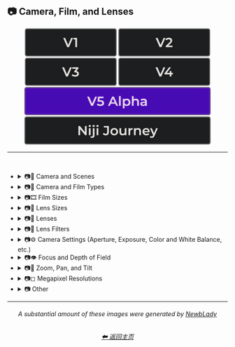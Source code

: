 <h2>📷 Camera, Film, and Lenses</h2>

<div align="center">

[<img src="/Images/Repo_Parts/Buttons/Version_Buttons/button_version_V1_inactive.webp?raw=true" alt="MidJourney V1" height="64" />](/Pages/MJ_V1/Style_Pages/Sphere/Camera.md)
[<img src="/Images/Repo_Parts/Buttons/Version_Buttons/button_version_V2_inactive.webp?raw=true" alt="MidJourney V2" height="64" />](/Pages/MJ_V2/Style_Pages/Sphere/Camera.md)
[<img src="/Images/Repo_Parts/Buttons/Version_Buttons/button_version_V3_inactive.webp?raw=true" alt="MidJourney V3" height="64" />](/Pages/MJ_V3/Style_Pages/Just_The_Style/Camera.md)
[<img src="/Images/Repo_Parts/Buttons/Version_Buttons/button_version_V4_inactive.webp?raw=true" alt="MidJourney V4" height="64" />](/Pages/MJ_V4/Style_Pages/Just_The_Style/Camera.md)
<br>
[<img src="/Images/Repo_Parts/Buttons/Version_Buttons/button_version_V5_Alpha_active_half.webp?raw=true" alt="MidJourney V5" height="64" />](/Pages/MJ_V5/Style_Pages/Just_The_Style/Camera.md)
[<img src="/Images/Repo_Parts/Buttons/Version_Buttons/button_version_niji_inactive_half.webp?raw=true" alt="Niji Journey" height="64" />](/Pages/Niji_Journey/Style_Pages/Camera.md)

</div>

<hr>
<br>


- <details><summary>📷🌇 Camera and Scenes</summary><p><div align="center">

	| Scene |
	| :-: |
	| <img src="/Images/MJ_V5/V5_Alpha_1/Midjourney_Styles/Scene.webp?raw=true" width="256" /> |
	
	<br>

	| Photography | Photograph | Photographia |
	| :-: | :-: | :-: |
	| <img src="/Images/MJ_V5/V5_Alpha_1/Midjourney_Styles/Photography.webp?raw=true" width="256" /> | <img src="/Images/MJ_V5/V5_Alpha_1/Midjourney_Styles/Photograph.webp?raw=true" width="256" /> | <img src="/Images/MJ_V5/V5_Alpha_1/Midjourney_Styles/Photographia.webp?raw=true" width="256" /> |

	<br>

	| Closed Composition |
	| :-: |
	| <img src="/Images/MJ_V5/V5_Alpha_1/Midjourney_Styles/Closed_Composition.webp?raw=true" width="256" /> |

	<br>
	
	| Filmic | Cinematic |
	| :-: | :-: |
	| <img src="/Images/MJ_V5/V5_Alpha_1/Midjourney_Styles/Filmic.webp?raw=true" width="256" /> | <img src="/Images/MJ_V5/V5_Alpha_1/Midjourney_Styles/Cinematic.webp?raw=true" width="256" /> | 
	
	<br>
	
	| Dramatic | Glamor Shot |
	| :-: | :-: |
	| <img src="/Images/MJ_V5/V5_Alpha_1/Midjourney_Styles/Dramatic.webp?raw=true" width="256" /> | <img src="/Images/MJ_V5/V5_Alpha_1/Midjourney_Styles/Glamor_Shot.webp?raw=true" width="256" /> |

	<br>

	| Golden Hour | Blue Hour |
	| :-: | :-: |
	| <img src="/Images/MJ_V5/V5_Alpha_1/Midjourney_Styles/Golden_Hour.webp?raw=true" width="256" /> | <img src="/Images/MJ_V5/V5_Alpha_1/Midjourney_Styles/Blue_Hour.webp?raw=true" width="256" /> |

	<br>
	
	| Award Winning Photography | Establishing Shot | Nightography |
	| :-: | :-: | :-: |
	| <img src="/Images/MJ_V5/V5_Alpha_1/Midjourney_Styles/Award_Winning_Photography.webp?raw=true" width="256" /> | <img src="/Images/MJ_V5/V5_Alpha_1/Midjourney_Styles/Establishing_Shot.webp?raw=true" width="256" /> | <img src="/Images/MJ_V5/V5_Alpha_1/Midjourney_Styles/Nightography.webp?raw=true" width="256" /> |

	<br>

	| Photoshoot |
	| :-: |
	| <img src="/Images/MJ_V5/V5_Alpha_1/Midjourney_Styles/Photoshoot.webp?raw=true" width="256" /> |

	<br>

	| Portrait | Full Body Portrait | Portraiture |
	| :-: | :-: | :-: |
	| <img src="/Images/MJ_V5/V5_Alpha_1/Midjourney_Styles/Portrait.webp?raw=true" width="256" /> | <img src="/Images/MJ_V5/V5_Alpha_1/Midjourney_Styles/Full_Body_Portrait.webp?raw=true" width="256" /> | <img src="/Images/MJ_V5/V5_Alpha_1/Midjourney_Styles/Portraiture.webp?raw=true" width="256" /> |

	<br>

	| Cinematic Haze |
	| :-: |
	| <img src="/Images/MJ_V5/V5_Alpha_1/Midjourney_Styles/Cinematic_Haze.webp?raw=true" width="256" /> |

	<br>
	
	| Subject |
	| :-: |
	| <img src="/Images/MJ_V5/V5_Alpha_1/Midjourney_Styles/Subject.webp?raw=true" width="256" /> |
	
	<br>
	
	| Pose | Gesture | Profile |
	| :-: | :-: | :-: |
	| <img src="/Images/MJ_V5/V5_Alpha_1/Midjourney_Styles/Pose.webp?raw=true" width="256" /> | <img src="/Images/MJ_V5/V5_Alpha_1/Midjourney_Styles/Gesture.webp?raw=true" width="256" /> | <img src="/Images/MJ_V5/V5_Alpha_1/Midjourney_Styles/Profile.webp?raw=true" width="256" /> |

	<br>
	
	| High-Speed Photograph | Time-Lapse | Motion Capture |
	| :-: | :-: | :-: |
	| <img src="/Images/MJ_V5/V5_Alpha_1/Midjourney_Styles/High-Speed_Photograph.webp?raw=true" width="256" /> | <img src="/Images/MJ_V5/V5_Alpha_1/Midjourney_Styles/Time-Lapse.webp?raw=true" width="256" /> | <img src="/Images/MJ_V5/V5_Alpha_1/Midjourney_Styles/Motion_Capture.webp?raw=true" width="256" /> |

	<br>
	
	| Claymation | Video Frame Capture |
	| :-: | :-: |
	| <img src="/Images/MJ_V5/V5_Alpha_1/Midjourney_Styles/Claymation.webp?raw=true" width="256" /> | <img src="/Images/MJ_V5/V5_Alpha_1/Midjourney_Styles/Video_Frame_Capture.webp?raw=true" width="256" /> |

	<br>

	| Stop Motion | Stop-Motion Animation Frame |
	| :-: | :-: |
	| <img src="/Images/MJ_V5/V5_Alpha_1/Midjourney_Styles/Stop_Motion.webp?raw=true" width="256" /> | <img src="/Images/MJ_V5/V5_Alpha_1/Midjourney_Styles/Stop-Motion_Animation_Frame.webp?raw=true" width="256" /> |

	<br>

	| Color Grading | Bokeh | Film Grain |
	| :-: | :-: | :-: |
	| <img src="/Images/MJ_V5/V5_Alpha_1/Midjourney_Styles/Color_Grading.webp?raw=true" width="256" /> | <img src="/Images/MJ_V5/V5_Alpha_1/Midjourney_Styles/Bokeh.webp?raw=true" width="256" /> | <img src="/Images/MJ_V5/V5_Alpha_1/Midjourney_Styles/Film_Grain.webp?raw=true" width="256" /> |
	
	<br>
	
	| Surveillance | Surveillance Footage |
	| :-: | :-: |
	| <img src="/Images/MJ_V5/V5_Alpha_1/Midjourney_Styles/Surveillance.webp?raw=true" width="256" /> | <img src="/Images/MJ_V5/V5_Alpha_1/Midjourney_Styles/Surveillance_Footage.webp?raw=true" width="256" /> |
	
	<br>
	
	| Security Footage | CCTV |
	| :-: | :-: |
	| <img src="/Images/MJ_V5/V5_Alpha_1/Midjourney_Styles/Security_Footage.webp?raw=true" width="256" /> | <img src="/Images/MJ_V5/V5_Alpha_1/Midjourney_Styles/CCTV.webp?raw=true" width="256" /> |

	<br>

	| Dashcam-Footage | Satellite Imagery | Paparazzi Photography |
	| :-: | :-: | :-: |
	| <img src="/Images/MJ_V5/V5_Alpha_1/Midjourney_Styles/Dashcam-Footage.webp?raw=true" width="256" /> | <img src="/Images/MJ_V5/V5_Alpha_1/Midjourney_Styles/Satellite_Imagery.webp?raw=true" width="256" /> | <img src="/Images/MJ_V5/V5_Alpha_1/Midjourney_Styles/Paparazzi_Photography.webp?raw=true" width="256" /> |
	
	<br>

	| Underwater Photography | Wildlife Photography | National Geographic Photo |
	| :-: | :-: | :-: |
	| <img src="/Images/MJ_V5/V5_Alpha_1/Midjourney_Styles/Underwater_Photography.webp?raw=true" width="256" /> | <img src="/Images/MJ_V5/V5_Alpha_1/Midjourney_Styles/Wildlife_Photography.webp?raw=true" width="256" /> | <img src="/Images/MJ_V5/V5_Alpha_1/Midjourney_Styles/National_Geographic_Photo.webp?raw=true" width="256" /> |

	<br>
	
	| Editorial Photography | Associated Press Photo | Photojournalism |
	| :-: | :-: | :-: |
	| <img src="/Images/MJ_V5/V5_Alpha_1/Midjourney_Styles/Editorial_Photography.webp?raw=true" width="256" /> | <img src="/Images/MJ_V5/V5_Alpha_1/Midjourney_Styles/Associated_Press_Photo.webp?raw=true" width="256" /> | <img src="/Images/MJ_V5/V5_Alpha_1/Midjourney_Styles/Photojournalism.webp?raw=true" width="256" /> |

	<br>

	| Action Scene | War Photography |
	| :-: | :-: |
	| <img src="/Images/MJ_V5/V5_Alpha_1/Midjourney_Styles/Action_Scene.webp?raw=true" width="256" /> | <img src="/Images/MJ_V5/V5_Alpha_1/Midjourney_Styles/War_Photography.webp?raw=true" width="256" /> |

	</div></p></details>


- <details><summary>📷🌇 Camera and Film Types</summary><p><div align="center">

	| Camcorder Effect | DSLR | Night Vision |
	| :-: | :-: | :-: |
	| <img src="/Images/MJ_V5/V5_Alpha_1/Midjourney_Styles/Camcorder_Effect.webp?raw=true" width="256" /> | <img src="/Images/MJ_V5/V5_Alpha_1/Midjourney_Styles/DSLR.webp?raw=true" width="256" /> | <img src="/Images/MJ_V5/V5_Alpha_1/Midjourney_Styles/Night_Vision.webp?raw=true" width="256" /> |
	
	<br>

	| Drone Photography | GoPro Video | Unregistered Hypercam 2 |
	| :-: | :-: | :-: |
	| <img src="/Images/MJ_V5/V5_Alpha_1/Midjourney_Styles/Drone_Photography.webp?raw=true" width="256" /> | <img src="/Images/MJ_V5/V5_Alpha_1/Midjourney_Styles/GoPro_Video.webp?raw=true" width="256" /> | <img src="/Images/MJ_V5/V5_Alpha_1/Midjourney_Styles/Unregistered_Hypercam_2.webp?raw=true" width="256" /> |

	<br>
	
	| Hyperspectral Imaging | Multispectral Imaging | Schlieren |
	| :-: | :-: | :-: |
	| <img src="/Images/MJ_V5/V5_Alpha_1/Midjourney_Styles/Hyperspectral_Imaging.webp?raw=true" width="256" /> | <img src="/Images/MJ_V5/V5_Alpha_1/Midjourney_Styles/Multispectral_Imaging.webp?raw=true" width="256" /> | <img src="/Images/MJ_V5/V5_Alpha_1/Midjourney_Styles/Schlieren.webp?raw=true" width="256" /> |
	
	<br>
	
	| Disposable Camera | Disposable Camera Photo |
	| :-: | :-: |
	| <img src="/Images/MJ_V5/V5_Alpha_1/Midjourney_Styles/Disposable_Camera.webp?raw=true" width="256" /> | <img src="/Images/MJ_V5/V5_Alpha_1/Midjourney_Styles/Disposable_Camera_Photo.webp?raw=true" width="256" /> |

	<br>
	
	| Polaroid |
	| :-: |
	| <img src="/Images/MJ_V5/V5_Alpha_1/Midjourney_Styles/Polaroid.webp?raw=true" width="256" /> |
	
	<br>
	
	| Ektachrome | Fujifilm Superia | Instax |
	| :-: | :-: | :-: |
	| <img src="/Images/MJ_V5/V5_Alpha_1/Midjourney_Styles/Ektachrome.webp?raw=true" width="256" /> | <img src="/Images/MJ_V5/V5_Alpha_1/Midjourney_Styles/Fujifilm_Superia.webp?raw=true" width="256" /> | <img src="/Images/MJ_V5/V5_Alpha_1/Midjourney_Styles/Instax.webp?raw=true" width="256" /> |

	<br>
	
	| Kodak Ektar | Kodak Gold 200 | Kodak Portra |
	| :-: | :-: | :-: |
	| <img src="/Images/MJ_V5/V5_Alpha_1/Midjourney_Styles/Kodak_Ektar.webp?raw=true" width="256" /> | <img src="/Images/MJ_V5/V5_Alpha_1/Midjourney_Styles/Kodak_Gold_200.webp?raw=true" width="256" /> | <img src="/Images/MJ_V5/V5_Alpha_1/Midjourney_Styles/Kodak_Portra.webp?raw=true" width="256" /> |
	
	<br>
	
	| Nikon D750 | Provia | Velvia |
	| :-: | :-: | :-: |
	| <img src="/Images/MJ_V5/V5_Alpha_1/Midjourney_Styles/Nikon_D750.webp?raw=true" width="256" /> | <img src="/Images/MJ_V5/V5_Alpha_1/Midjourney_Styles/Provia.webp?raw=true" width="256" /> | <img src="/Images/MJ_V5/V5_Alpha_1/Midjourney_Styles/Velvia.webp?raw=true" width="256" /> |
	
	<br>
	
	| Lomo | Pinhole Photography | CinemaScope |
	| :-: | :-: | :-: |
	| <img src="/Images/MJ_V5/V5_Alpha_1/Midjourney_Styles/Lomo.webp?raw=true" width="256" /> | <img src="/Images/MJ_V5/V5_Alpha_1/Midjourney_Styles/Pinhole_Photography.webp?raw=true" width="256" /> | <img src="/Images/MJ_V5/V5_Alpha_1/Midjourney_Styles/CinemaScope.webp?raw=true" width="256" /> |

	<br>
	
	| Tri-X 400 TX | Ilford HP5 | Photogram |
	| :-: | :-: | :-: |
	| <img src="/Images/MJ_V5/V5_Alpha_1/Midjourney_Styles/Tri-X_400_TX.webp?raw=true" width="256" /> | <img src="/Images/MJ_V5/V5_Alpha_1/Midjourney_Styles/Ilford_HP5.webp?raw=true" width="256" /> | <img src="/Images/MJ_V5/V5_Alpha_1/Midjourney_Styles/Photogram.webp?raw=true" width="256" /> |
	
	<br>

	| VistaVision | Technirama |
	| :-: | :-: |
	| <img src="/Images/MJ_V5/V5_Alpha_1/Midjourney_Styles/VistaVision.webp?raw=true" width="256" /> | <img src="/Images/MJ_V5/V5_Alpha_1/Midjourney_Styles/Technirama.webp?raw=true" width="256" /> |

	<br>

	| Techniscope | Super-35 |
	| :-: | :-: |
	| <img src="/Images/MJ_V5/V5_Alpha_1/Midjourney_Styles/Techniscope.webp?raw=true" width="256" /> | <img src="/Images/MJ_V5/V5_Alpha_1/Midjourney_Styles/Super-35.webp?raw=true" width="256" /> |

	<br>

	| Panavision | Super-Panavision-70 |
	| :-: | :-: |
	| <img src="/Images/MJ_V5/V5_Alpha_1/Midjourney_Styles/Panavision.webp?raw=true" width="256" /> | <img src="/Images/MJ_V5/V5_Alpha_1/Midjourney_Styles/Super-Panavision-70.webp?raw=true" width="256" /> |

	<br>

	| Cinerama | Kinopanorama | Cinemiracle |
	| :-: | :-: | :-: |
	| <img src="/Images/MJ_V5/V5_Alpha_1/Midjourney_Styles/Cinerama.webp?raw=true" width="256" /> | <img src="/Images/MJ_V5/V5_Alpha_1/Midjourney_Styles/Kinopanorama.webp?raw=true" width="256" /> | <img src="/Images/MJ_V5/V5_Alpha_1/Midjourney_Styles/Cinemiracle.webp?raw=true" width="256" /> |

	<br>
	
	| Daguerrotype | Ambrotype | Calotype |
	| :-: | :-: | :-: |
	| <img src="/Images/MJ_V5/V5_Alpha_1/Midjourney_Styles/Daguerrotype.webp?raw=true" width="256" /> | <img src="/Images/MJ_V5/V5_Alpha_1/Midjourney_Styles/Ambrotype.webp?raw=true" width="256" /> | <img src="/Images/MJ_V5/V5_Alpha_1/Midjourney_Styles/Calotype.webp?raw=true" width="256" /> |
	
	<br>
	
	| Tintype | Film-Negative |
	| :-: | :-: |
	| <img src="/Images/MJ_V5/V5_Alpha_1/Midjourney_Styles/Tintype.webp?raw=true" width="256" /> | <img src="/Images/MJ_V5/V5_Alpha_1/Midjourney_Styles/Film-Negative.webp?raw=true" width="256" /> |

	<br>
	
	| Full Frame |
	| :-: |
	| <img src="/Images/MJ_V5/V5_Alpha_1/Midjourney_Styles/Full_Frame.webp?raw=true" width="256" /> |

	</div></p></details>

- <details><summary>📷🎞 Film Sizes</summary><p><div align="center">

    | Shot on 8mm | Shot on 9.5mm |
    | :-: | :-: |
    | <img src="/Images/MJ_V5/V5_Alpha_1/Midjourney_Styles/Shot_on_8mm.webp?raw=true" width="256" /> | <img src="/Images/MJ_V5/V5_Alpha_1/Midjourney_Styles/Shot_on_9.5mm.webp?raw=true" width="256" /> |

    <br>

    | Shot on 16mm | Shot on 17.5mm | Shot on 28mm |
    | :-: | :-: | :-: |
    | <img src="/Images/MJ_V5/V5_Alpha_1/Midjourney_Styles/Shot_on_16mm.webp?raw=true" width="256" /> | <img src="/Images/MJ_V5/V5_Alpha_1/Midjourney_Styles/Shot_on_17.5mm.webp?raw=true" width="256" /> | <img src="/Images/MJ_V5/V5_Alpha_1/Midjourney_Styles/Shot_on_28mm.webp?raw=true" width="256" /> |

    <br>

    | Shot on 35mm | 35mm | Expired 35mm Film |
    | :-: | :-: | :-: |
    | <img src="/Images/MJ_V5/V5_Alpha_1/Midjourney_Styles/Shot_on_35mm.webp?raw=true" width="256" /> | <img src="/Images/MJ_V5/V5_Alpha_1/Midjourney_Styles/35mm.webp?raw=true" width="256" /> | <img src="/Images/MJ_V5/V5_Alpha_1/Midjourney_Styles/Expired_35mm_Film.webp?raw=true" width="256" /> |

    <br>

    | Shot on 65mm | Expired 65mm Film |
    | :-: | :-: |
    | <img src="/Images/MJ_V5/V5_Alpha_1/Midjourney_Styles/Shot_on_65mm.webp?raw=true" width="256" /> | <img src="/Images/MJ_V5/V5_Alpha_1/Midjourney_Styles/Expired_65mm_Film.webp?raw=true" width="256" /> |

	<br>

	| Shot on 70mm | Shot on IMAX 70mm |
	| :-: | :-: |
	| <img src="/Images/MJ_V5/V5_Alpha_1/Midjourney_Styles/Shot_on_70mm.webp?raw=true" width="256" /> | <img src="/Images/MJ_V5/V5_Alpha_1/Midjourney_Styles/Shot_on_IMAX_70mm.webp?raw=true" width="256" /> |

  </div></p></details>


- <details><summary>📷🥽 Lens Sizes</summary><p><div align="center">

	| 15mm Lens | 35mm Lens | 85mm Lens |
	| :-: | :-: | :-: |
	| <img src="/Images/MJ_V5/V5_Alpha_1/Midjourney_Styles/15mm_Lens.webp?raw=true" width="256" /> | <img src="/Images/MJ_V5/V5_Alpha_1/Midjourney_Styles/35mm_Lens.webp?raw=true" width="256" /> | <img src="/Images/MJ_V5/V5_Alpha_1/Midjourney_Styles/85mm_Lens.webp?raw=true" width="256" /> |
	
	<br>
	
	| 100mm Lens | 200mm Lens |
	| :-: | :-: |
	| <img src="/Images/MJ_V5/V5_Alpha_1/Midjourney_Styles/100mm_Lens.webp?raw=true" width="256" /> | <img src="/Images/MJ_V5/V5_Alpha_1/Midjourney_Styles/200mm_Lens.webp?raw=true" width="256" /> |

  </div></p></details>


- <details><summary>📷🔭 Lenses</summary><p><div align="center">

	| Macro | Macro View | Magnification |
	| :-: | :-: | :-: |
	| <img src="/Images/MJ_V5/V5_Alpha_1/Midjourney_Styles/Macro.webp?raw=true" width="256" /> | <img src="/Images/MJ_V5/V5_Alpha_1/Midjourney_Styles/Macro_View.webp?raw=true" width="256" /> | <img src="/Images/MJ_V5/V5_Alpha_1/Midjourney_Styles/Magnification.webp?raw=true" width="256" /> |
	
	<br>

	| 100x Magnification | 200x Magnification |
	| :-: | :-: |
	| <img src="/Images/MJ_V5/V5_Alpha_1/Midjourney_Styles/100x_Magnification.webp?raw=true" width="256" /> | <img src="/Images/MJ_V5/V5_Alpha_1/Midjourney_Styles/200x_Magnification.webp?raw=true" width="256" /> |
	
	<br>
	
	| 500x Magnification | 1000x Magnification |
	| :-: | :-: |
	| <img src="/Images/MJ_V5/V5_Alpha_1/Midjourney_Styles/500x_Magnification.webp?raw=true" width="256" /> | <img src="/Images/MJ_V5/V5_Alpha_1/Midjourney_Styles/1000x_Magnification.webp?raw=true" width="256" /> |
	
	<br>
	
	| Microscopic | Electron Microscope | Super-Resolution Microscopy |
	| :-: | :-: | :-: |
	| <img src="/Images/MJ_V5/V5_Alpha_1/Midjourney_Styles/Microscopic.webp?raw=true" width="256" /> | <img src="/Images/MJ_V5/V5_Alpha_1/Midjourney_Styles/Electron_Microscope.webp?raw=true" width="256" /> | <img src="/Images/MJ_V5/V5_Alpha_1/Midjourney_Styles/Super-Resolution_Microscopy.webp?raw=true" width="256" /> |
	
	<br>

	| Telescope | Telescopic | Telescope Photography |
	| :-: | :-: | :-: |
	| <img src="/Images/MJ_V5/V5_Alpha_1/Midjourney_Styles/Telescope.webp?raw=true" width="256" /> | <img src="/Images/MJ_V5/V5_Alpha_1/Midjourney_Styles/Telescopic.webp?raw=true" width="256" /> | <img src="/Images/MJ_V5/V5_Alpha_1/Midjourney_Styles/Telescope_Photography.webp?raw=true" width="256" /> |

	<br>
	
	| Telephoto | Panorama | 360 Panorama |
	| :-: | :-: | :-: |
	| <img src="/Images/MJ_V5/V5_Alpha_1/Midjourney_Styles/Telephoto.webp?raw=true" width="256" /> | <img src="/Images/MJ_V5/V5_Alpha_1/Midjourney_Styles/Panorama.webp?raw=true" width="256" /> | <img src="/Images/MJ_V5/V5_Alpha_1/Midjourney_Styles/360_Panorama.webp?raw=true" width="256" /> |
	
	<br>
	
	| Wide Angle | Ultra-Wide Angle | 360 Angle |
	| :-: | :-: | :-: |
	| <img src="/Images/MJ_V5/V5_Alpha_1/Midjourney_Styles/Wide_Angle.webp?raw=true" width="256" /> | <img src="/Images/MJ_V5/V5_Alpha_1/Midjourney_Styles/Ultra-Wide_Angle.webp?raw=true" width="256" /> | <img src="/Images/MJ_V5/V5_Alpha_1/Midjourney_Styles/360_Angle.webp?raw=true" width="256" /> |

	<br>

	| Fisheye Lens | Fisheye Lens Effect | Lens Distortion |
	| :-: | :-: | :-: |
	| <img src="/Images/MJ_V5/V5_Alpha_1/Midjourney_Styles/Fisheye_Lens.webp?raw=true" width="256" /> | <img src="/Images/MJ_V5/V5_Alpha_1/Midjourney_Styles/Fisheye_Lens_Effect.webp?raw=true" width="256" /> | <img src="/Images/MJ_V5/V5_Alpha_1/Midjourney_Styles/Lens_Distortion.webp?raw=true" width="256" /> |

	</div></p></details>


- <details><summary>📷🧫 Lens Filters</summary><p><div align="center">

	| Color-Gel | Filter |
	| :-: | :-: |
	| <img src="/Images/MJ_V5/V5_Alpha_1/Midjourney_Styles/Color-Gel.webp?raw=true" width="256" /> | <img src="/Images/MJ_V5/V5_Alpha_1/Midjourney_Styles/Filter.webp?raw=true" width="256" /> |
	
	<br>

	| Photographic-Filter | Diffusion-Filter |
	| :-: | :-: |
	| <img src="/Images/MJ_V5/V5_Alpha_1/Midjourney_Styles/Photographic-Filter.webp?raw=true" width="256" /> | <img src="/Images/MJ_V5/V5_Alpha_1/Midjourney_Styles/Diffusion-Filter.webp?raw=true" width="256" /> |
	
	<br>
	
	| Dichroic-Filter | UV-Filter |
	| :-: | :-: |
	| <img src="/Images/MJ_V5/V5_Alpha_1/Midjourney_Styles/Dichroic-Filter.webp?raw=true" width="256" /> | <img src="/Images/MJ_V5/V5_Alpha_1/Midjourney_Styles/UV-Filter.webp?raw=true" width="256" /> |
	
	<br>
	
	| Polarization-Filter | Polarizer |
	| :-: | :-: |
	| <img src="/Images/MJ_V5/V5_Alpha_1/Midjourney_Styles/Polarization-Filter.webp?raw=true" width="256" /> | <img src="/Images/MJ_V5/V5_Alpha_1/Midjourney_Styles/Polarizer.webp?raw=true" width="256" /> |
	
	<br>
	
	| Infrared-Filter | Infrared-Cut-Off-Filter |
	| :-: | :-: |
	| <img src="/Images/MJ_V5/V5_Alpha_1/Midjourney_Styles/Infrared-Filter.webp?raw=true" width="256" /> | <img src="/Images/MJ_V5/V5_Alpha_1/Midjourney_Styles/Infrared-Cut-Off-Filter.webp?raw=true" width="256" /> |
	
	<br>
	
	| Neutral-Density-Filter | ND-Filter |
	| :-: | :-: |
	| <img src="/Images/MJ_V5/V5_Alpha_1/Midjourney_Styles/Neutral-Density-Filter.webp?raw=true" width="256" /> | <img src="/Images/MJ_V5/V5_Alpha_1/Midjourney_Styles/ND-Filter.webp?raw=true" width="256" /> |
	
	<br>
	
	| Graduated-Neutral-Density-Filter | GND-Filter |
	| :-: | :-: |
	| <img src="/Images/MJ_V5/V5_Alpha_1/Midjourney_Styles/Graduated-Neutral-Density-Filter.webp?raw=true" width="256" /> | <img src="/Images/MJ_V5/V5_Alpha_1/Midjourney_Styles/GND-Filter.webp?raw=true" width="256" /> |
	
	<br>
	
	| Astronomical-Filter | Cokin-Filter |
	| :-: | :-: |
	| <img src="/Images/MJ_V5/V5_Alpha_1/Midjourney_Styles/Astronomical-Filter.webp?raw=true" width="256" /> | <img src="/Images/MJ_V5/V5_Alpha_1/Midjourney_Styles/Cokin-Filter.webp?raw=true" width="256" /> |

  </div></p></details>


- <details><summary>📷⚙ Camera Settings (Aperture, Exposure, Color and White Balance, etc.)</summary><p><div align="center">

	| Exposure | Short Exposure | Long Exposure |
	| :-: | :-: | :-: |
	| <img src="/Images/MJ_V5/V5_Alpha_1/Midjourney_Styles/Exposure.webp?raw=true" width="256" /> | <img src="/Images/MJ_V5/V5_Alpha_1/Midjourney_Styles/Short_Exposure.webp?raw=true" width="256" /> | <img src="/Images/MJ_V5/V5_Alpha_1/Midjourney_Styles/Long_Exposure.webp?raw=true" width="256" /> | 
	
	<br>
	
	| Double-Exposure | Shutter Speed 1/1000 | Shutter Speed 1/2 |
	| :-: | :-: | :-: |
	| <img src="/Images/MJ_V5/V5_Alpha_1/Midjourney_Styles/Double-Exposure.webp?raw=true" width="256" /> | <img src="/Images/MJ_V5/V5_Alpha_1/Midjourney_Styles/Shutter_Speed_11000.webp?raw=true" width="256" /> | <img src="/Images/MJ_V5/V5_Alpha_1/Midjourney_Styles/Shutter_Speed_12.webp?raw=true" width="256" /> | 

	<br>
	
	| Aperture | F/2.8 | F/22 |
	| :-: | :-: | :-: |
	| <img src="/Images/MJ_V5/V5_Alpha_1/Midjourney_Styles/Aperture.webp?raw=true" width="256" /> | <img src="/Images/MJ_V5/V5_Alpha_1/Midjourney_Styles/F2.8.webp?raw=true" width="256" /> | <img src="/Images/MJ_V5/V5_Alpha_1/Midjourney_Styles/F22.webp?raw=true" width="256" /> | 

	<br>
	
	| Gamma | White Balance |
	| :-: | :-: |
	| <img src="/Images/MJ_V5/V5_Alpha_1/Midjourney_Styles/Gamma.webp?raw=true" width="256" /> | <img src="/Images/MJ_V5/V5_Alpha_1/Midjourney_Styles/White_Balance.webp?raw=true" width="256" /> |

	<br>
	
	| Rule of Thirds |
	| :-: |
	| <img src="/Images/MJ_V5/V5_Alpha_1/Midjourney_Styles/Rule_of_Thirds.webp?raw=true" width="256" /> |

	</div></p></details>


- <details><summary>📷👁 Focus and Depth of Field</summary><p><div align="center">

	| Depth | Depth of Field | DOF |
	| :-: | :-: | :-: |
	| <img src="/Images/MJ_V5/V5_Alpha_1/Midjourney_Styles/Depth.webp?raw=true" width="256" /> | <img src="/Images/MJ_V5/V5_Alpha_1/Midjourney_Styles/Depth_of_Field.webp?raw=true" width="256" /> | <img src="/Images/MJ_V5/V5_Alpha_1/Midjourney_Styles/DOF.webp?raw=true" width="256" /> |

	<br>

	| Horizon Line | Vantage Point | Vanishing Point |
	| :-: | :-: | :-: |
	| <img src="/Images/MJ_V5/V5_Alpha_1/Midjourney_Styles/Horizon_Line.webp?raw=true" width="256" /> | <img src="/Images/MJ_V5/V5_Alpha_1/Midjourney_Styles/Vantage_Point.webp?raw=true" width="256" /> | <img src="/Images/MJ_V5/V5_Alpha_1/Midjourney_Styles/Vanishing_Point.webp?raw=true" width="256" /> |

	<br>
	
	| Defocused | Unfocused |
	| :-: | :-: |
	| <img src="/Images/MJ_V5/V5_Alpha_1/Midjourney_Styles/Defocused.webp?raw=true" width="256" /> | <img src="/Images/MJ_V5/V5_Alpha_1/Midjourney_Styles/Unfocused.webp?raw=true" width="256" /> |

	<br>
	
	| Focal Point | Soft-Focus |
	| :-: | :-: |
	| <img src="/Images/MJ_V5/V5_Alpha_1/Midjourney_Styles/Focal_Point.webp?raw=true" width="256" /> | <img src="/Images/MJ_V5/V5_Alpha_1/Midjourney_Styles/Soft-Focus.webp?raw=true" width="256" /> |

	<br>
	
	| Shallow Focus | Deep Focus |
	| :-: | :-: |
	| <img src="/Images/MJ_V5/V5_Alpha_1/Midjourney_Styles/Shallow_Focus.webp?raw=true" width="256" /> | <img src="/Images/MJ_V5/V5_Alpha_1/Midjourney_Styles/Deep_Focus.webp?raw=true" width="256" /> |
	
	<br>
	
	| Rack Focus | Split Diopter | Tilted Plane Focus |
	| :-: | :-: | :-: |
	| <img src="/Images/MJ_V5/V5_Alpha_1/Midjourney_Styles/Rack_Focus.webp?raw=true" width="256" /> | <img src="/Images/MJ_V5/V5_Alpha_1/Midjourney_Styles/Split_Diopter.webp?raw=true" width="256" /> | <img src="/Images/MJ_V5/V5_Alpha_1/Midjourney_Styles/Tilted_Plane_Focus.webp?raw=true" width="256" /> |

	</div></p></details>


- <details><summary>📷🔎 Zoom, Pan, and Tilt</summary><p><div align="center">

	| Zoom | Dolly Zoom |
	| :-: | :-: |
	| <img src="/Images/MJ_V5/V5_Alpha_1/Midjourney_Styles/Zoom.webp?raw=true" width="256" /> | <img src="/Images/MJ_V5/V5_Alpha_1/Midjourney_Styles/Dolly_Zoom.webp?raw=true" width="256" /> |

	<br>
	
	| Pan | Tilt |
	| :-: | :-: |
	| <img src="/Images/MJ_V5/V5_Alpha_1/Midjourney_Styles/Pan.webp?raw=true" width="256" /> | <img src="/Images/MJ_V5/V5_Alpha_1/Midjourney_Styles/Tilt.webp?raw=true" width="256" /> |

	<br>

	| Tiltshift |
	| :-: |
	| <img src="/Images/MJ_V5/V5_Alpha_1/Midjourney_Styles/Tiltshift.webp?raw=true" width="256" /> |

	</div></p></details>


- <details><summary>📷◻ Megapixel Resolutions</summary><p><div align="center">

	| Megapixel | 2 Megapixels |
	| :-: | :-: |
	| <img src="/Images/MJ_V5/V5_Alpha_1/Midjourney_Styles/Megapixel.webp?raw=true" width="256" /> | <img src="/Images/MJ_V5/V5_Alpha_1/Midjourney_Styles/2_Megapixels.webp?raw=true" width="256" /> |

	<br>

	| 10 Megapixels | 12 Megapixels | 16 Megapixels |
	| :-: | :-: | :-: |
	| <img src="/Images/MJ_V5/V5_Alpha_1/Midjourney_Styles/10_Megapixels.webp?raw=true" width="256" /> | <img src="/Images/MJ_V5/V5_Alpha_1/Midjourney_Styles/12_Megapixels.webp?raw=true" width="256" /> | <img src="/Images/MJ_V5/V5_Alpha_1/Midjourney_Styles/16_Megapixels.webp?raw=true" width="256" /> |

	<br>
	
	| 20 Megapixels | 22 Megapixels |
	| :-: | :-: |
	| <img src="/Images/MJ_V5/V5_Alpha_1/Midjourney_Styles/20_Megapixels.webp?raw=true" width="256" /> | <img src="/Images/MJ_V5/V5_Alpha_1/Midjourney_Styles/22_Megapixels.webp?raw=true" width="256" /> |

  </div></p></details>


- <details><summary>📷 Other</summary><p><div align="center">

	| Lens Flare | Vignette | Split Toning |
	| :-: | :-: | :-: |
	| <img src="/Images/MJ_V5/V5_Alpha_1/Midjourney_Styles/Lens_Flare.webp?raw=true" width="256" /> | <img src="/Images/MJ_V5/V5_Alpha_1/Midjourney_Styles/Vignette.webp?raw=true" width="256" /> | <img src="/Images/MJ_V5/V5_Alpha_1/Midjourney_Styles/Split_Toning.webp?raw=true" width="256" /> | 
	
	<br>
	
	| Rephotography | Scanography | Slit-Scan Photography |
	| :-: | :-: | :-: |
	| <img src="/Images/MJ_V5/V5_Alpha_1/Midjourney_Styles/Rephotography.webp?raw=true" width="256" /> | <img src="/Images/MJ_V5/V5_Alpha_1/Midjourney_Styles/Scanography.webp?raw=true" width="256" /> | <img src="/Images/MJ_V5/V5_Alpha_1/Midjourney_Styles/Slit-Scan_Photography.webp?raw=true" width="256" /> |

	</div></p></details>


<hr><!--------------->
<div align="center">

<i><h6>A substantial amount of these images were generated by <a href= "https://github.com/NewbLady">NewbLady</a></h6></i>
<h6><a href="/README.md">⬅ 返回主页</a></h6>
</div>